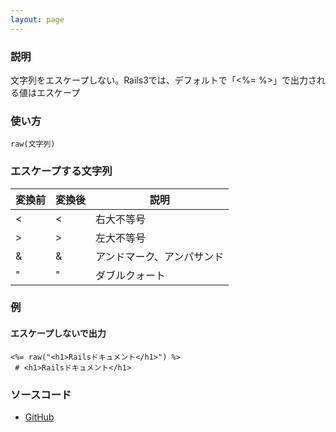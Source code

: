 ```yaml
---
layout: page
---
```

### 説明
文字列をエスケープしない。Rails3では、デフォルトで「<%= %>」で出力される値はエスケープ

### 使い方
    raw(文字列)

### エスケープする文字列

変換前 | 変換後    | 説明
--- | ------ | -------------
<   | &lt;   | 右大不等号
>   | &gt;   | 左大不等号
&   | &amp;  | アンドマーク、アンパサンド
"   | &quot; | ダブルクォート

### 例
#### エスケープしないで出力
    <%= raw("<h1>Railsドキュメント</h1>") %>
     # <h1>Railsドキュメント</h1>

### ソースコード
* [GitHub](https://github.com/rails/rails/blob/71c7fd101324046995d8f7e51e78475c0e37ec1a/actionview/lib/action_view/helpers/output_safety_helper.rb#L16)